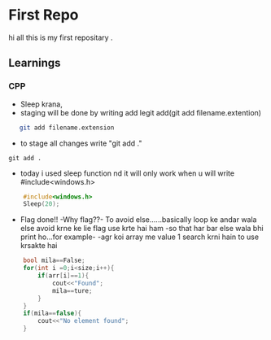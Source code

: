# First Repo
hi all this is my first repositary .

## Learnings

### CPP
- Sleep krana, 
- staging will be done by writing add legit add(git add filename.extention)
```bash
   git add filename.extension 
```
- to stage all changes write "git add ."
```
git add .

```
- today i used sleep function nd it will only work when u will write #include<windows.h>

```cpp
    #include<windows.h>
    Sleep(20);

```
- Flag done!!
-Why flag??- To avoid else......basically loop ke andar wala else avoid krne ke lie flag use krte hai ham -so that har bar else wala bhi print ho...for example-
-agr koi array me value 1 search krni hain to use krsakte hai
```cpp
    bool mila==False;
    for(int i =0;i<size;i++){
        if(arr[i]==1){
            cout<<"Found";
            mila==ture;
        }
    }
    if(mila==false){
        cout<<"No element found";
    }
```